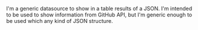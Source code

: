 I'm a generic datasource to show in a table results of a JSON. I'm intended to be used to show information from GitHub API, but I'm generic enough to be used which any kind of JSON structure.